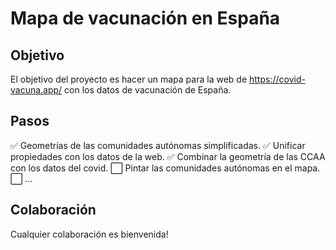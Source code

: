 # Mapa de vacunación en España

## Objetivo

El objetivo del proyecto es hacer un mapa para la web de https://covid-vacuna.app/ con los datos de vacunación de España.

## Pasos
✅  Geometrías de las comunidades autónomas simplificadas.
✅  Unificar propiedades con los datos de la web.
✅ Combinar la geometría de las CCAA con los datos del covid.
⬜️ Pintar las comunidades autónomas en el mapa.
⬜️  ...



## Colaboración
Cualquier colaboración es bienvenida!
